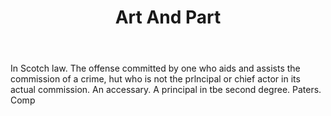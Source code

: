 ---
title: Art And Part
permalink: "/definitions/art-and-part.html"
body: In Scotch law. The offense committed by one who aids and assists the commission
  of a crime, hut who is not the prlncipal or chief actor in its actual commission.
  An accessary. A principal in tbe second degree. Paters. Comp
published_at: '2018-07-07'
layout: post
---